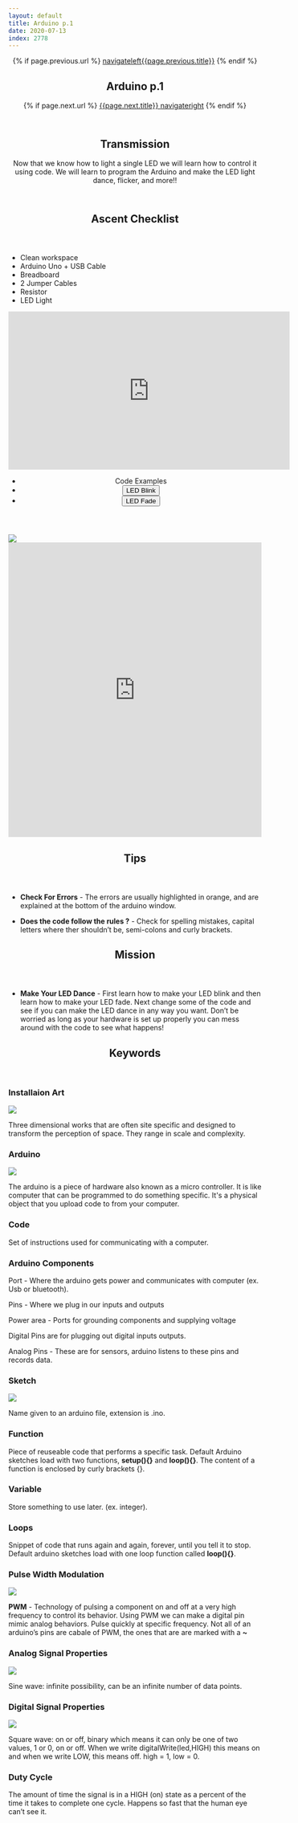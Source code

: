 ```yaml
---
layout: default
title: Arduino p.1
date: 2020-07-13
index: 2778
---
```

<article id="Class">
        <header>
                {% if page.previous.url %}
                        <a class="prev" href="{{page.previous.url}}"><span class="icon">navigateleft</span>{{page.previous.title}}</a>
                {% endif %}
                <h1>Arduino p.1</h1>
                {% if page.next.url %}
                        <a class="next" href="{{page.next.url}}">{{page.next.title}} <span class="icon">navigateright</span></a>
                {% endif %}
        </header>
        <section class="class-transmission">
                <header>
                        <h2>Transmission</h2>
                        <p>Now that we know how to light a single LED we will learn how to control it using code. We will learn to program the Arduino and make the LED light dance, flicker, and more!!</p>
                </header>
        </section>
        <section class="class-ascent_checklist">
                <header>
                        <h2>Ascent Checklist</h2>
                </header>
                <ul>
                        <li data-icon="✨">Clean workspace</li>
                        <li data-icon="🔆">Arduino Uno + USB Cable</li>
                        <li data-icon="🍞">Breadboard</li>
                        <li data-icon="⛓">2 Jumper Cables</li>
                        <li data-icon="〰️">Resistor</li>
                        <li data-icon="💡">LED Light</li>
                </ul>
        </section>
        <section class="video">
                <iframe width="560" height="315" src="https://www.youtube.com/embed/w7JRJBjjNVo" frameborder="0" allow="accelerometer; autoplay; encrypted-media; gyroscope; picture-in-picture" allowfullscreen></iframe>
        </section>
        <section class="class-code">
                <header>
                        <ul class="nav-tabs">
                                <li>Code Examples</li>
                                <li>
                                        <button onclick="openReviewTab('Class-SC-LED_Blink')" class="nav-tab active">LED Blink</button>
                                </li>
                                <li>
                                        <button onclick="openReviewTab('Class-SC-LED_Fade')" class="nav-tab">LED Fade</button>
                                </li>
                        </ul>
                </header>
                <div id="Class-SC-LED_Blink" class="tab-content">
                        <div class="tab-content-item-image image-container">
                                <img src="/img/lesson-schematics-led.jpg">
                        </div>
                        <div class="tab-content-item-code">
                                <iframe height="587px" width="100%" frameborder="0" src="https://create.arduino.cc/editor/kirbbot/12cfa853-bb30-4d4a-bde7-5b6f65ab8ad9/preview?embed"></iframe>
                        </div>
                </div>
                <div id="Class-SC-LED_Fade" class="tab-content" style="display:none">
                        <div class="tab-content-item-image image-container">
                                <img src="/img/lesson-schematics-led.jpg">
                        </div>
                        <div class="tab-content-item-code">
                                <iframe height="587px" width="100%" frameborder="0" src="https://create.arduino.cc/editor/kirbbot/89c032ff-a937-4916-a228-4184312bae2b/preview?embed"></iframe>
                        </div>
                </div><!-- end Class-Schematics & Code -->
        </section>
       <!--  <section class="class-links">
                <h2>Links</h2>
                <ul>
                        <li data-icon="💻"><a href="https://drive.google.com/file/d/1Suhc5sn1vM2gFhM_OQETF9-UV_uaFp05/view?usp=sharing" target="_blank">LED Blink</a> Download this file and follow along with Alice and Ji on how to make your LED blink.</li>
                        <li data-icon="💻"><a href="https://drive.google.com/file/d/1QfGA8mYfGTuxkD-IJxbrwou9NrBdPqh5/view?usp=sharing" target="_blank">LED Fade</a> Download this file and follow along with Alice and Ji on how to make your LED fade. </li>
                </ul>
        </section>  -->
        <section class="class-tips">
                <header>
                        <h2>Tips</h2>
                </header>
                <ul>
                        <li data-icon="📌">
                                <p><strong>Check For Errors</strong> - The errors are usually highlighted in orange, and are explained at the bottom of the arduino window.</p>
                        </li>
                        <li data-icon="📌">
                                <p><strong>Does the code follow the rules ?</strong> - Check for spelling mistakes, capital letters where ther shouldn’t be, semi-colons and curly brackets.</p>
                        </li>
                </ul>
        </section><!-- end class-tips -->
        <section class="class-mission">
                <header>
                        <h2>Mission</h2>
                </header>
                <ul>
                        <li data-icon="💡">
                                <p><strong>Make Your LED Dance</strong> - First learn how to make your LED blink and then learn how to make your LED fade. Next change some of the code and see if you can make the LED dance in any way you want. Don’t be worried as long as your hardware is set up properly you can mess around with the code to see what happens!</p>
                        </li>
                </ul>
        </section>
        <section class="class-keywords">
                <header>
                        <h2>Keywords</h2>
                </header>
                <div class="card">
                        <div class="card-front">
                                <h3>Installaion Art</h3>
                                <div class="image-container">
                                        <img src="/img/lesson-arduino-installationart.jpg">
                                </div>
                        </div>
                        <div class="card-back">
                                <p>Three dimensional works that are often site specific and designed to transform the perception of space. They range in scale and complexity.</p>
                        </div>
                </div><!-- card -->
                <div class="card">
                        <div class="card-front">
                                <h3>Arduino</h3>
                                <div class="image-container">
                                        <img src="/img/lesson-arduino-arduino.jpg">
                                </div>
                        </div>
                        <div class="card-back">
                                <p>The arduino is a piece of hardware also known as a micro controller. It is like computer that can be programmed to do something specific. It's a physical object that you upload code to from your computer.</p>
                        </div>
                </div><!-- card -->
                <div class="card">
                        <div class="card-front">
                                <h3>Code</h3>
                                <div class="image-container">
                                </div>
                        </div>
                        <div class="card-back">
                                <p>Set of instructions used for communicating with a computer.</p>
                        </div>
                </div><!-- card -->
                <div class="card">
                        <div class="card-front">
                                <h3>Arduino Components</h3>
                                <div class="image-container">
                                </div>
                        </div>
                        <div class="card-back">
                                <p>Port - Where the arduino gets power and communicates with computer (ex. Usb or bluetooth).</p>
                                <p>Pins - Where we plug in our inputs and outputs</p>
                                <p>Power area - Ports for grounding components and supplying voltage</p>
                                <p>Digital Pins are for plugging out digital inputs outputs.</p>
                                <p>Analog Pins - These are for sensors, arduino listens to these pins and records data.</p>
                        </div>
                </div><!-- card -->
                <div class="card">
                        <div class="card-front">
                                <h3>Sketch</h3>
                                <div class="image-container">
                                        <img src="/img/lesson-arduino-sketch.jpg">
                                </div>
                        </div>
                        <div class="card-back">
                                <p>Name given to an arduino file, extension is .ino.</p>
                        </div>
                </div><!-- card -->
                <div class="card">
                        <div class="card-front">
                                <h3>Function</h3>
                                <div class="image-container">
                                </div>
                        </div>
                        <div class="card-back">
                                <p>Piece of reuseable code that performs a specific task. Default Arduino sketches load with two functions, <strong>setup(){}</strong> and <strong>loop(){}</strong>. The content of a function is enclosed by curly brackets {}.</p>
                        </div>
                </div><!-- card -->
                <div class="card">
                        <div class="card-front">
                                <h3>Variable</h3>
                                <div class="image-container">
                                </div>
                        </div>
                        <div class="card-back">
                                <p>Store something to use later. (ex. integer).</p>
                        </div>
                </div><!-- card -->
                <div class="card">
                        <div class="card-front">
                                <h3>Loops</h3>
                                <div class="image-container">
                                </div>
                        </div>
                        <div class="card-back">
                                <p>Snippet of code that runs again and again, forever, until you tell it to stop. Default arduino sketches load with one loop function called <strong>loop(){}</strong>.</p>
                        </div>
                </div><!-- card -->
                <div class="card">
                        <div class="card-front">
                                <h3>Pulse Width Modulation</h3>
                                <div class="image-container">
                                        <img src="/img/lesson-arduino-pwm.jpg">
                                </div>
                        </div>
                        <div class="card-back">
                                <p><strong>PWM</strong> - Technology of pulsing a component on and off at a very high frequency to control its behavior. Using PWM we can make a digital pin mimic analog behaviors. Pulse quickly at specific frequency. Not all of an arduino’s pins are cabale of PWM, the ones that are are marked with a <strong>~</strong></p>
                        </div>
                </div><!-- card -->
                <div class="card">
                        <div class="card-front">
                                <h3>Analog Signal Properties</h3>
                                <div class="image-container">
                                        <img src="/img/lesson-arduino-analog.jpg">
                                </div>
                        </div>
                        <div class="card-back">
                                <p>Sine wave: infinite possibility, can be an infinite number of data points.</p>
                        </div>
                </div><!-- card -->
                <div class="card">
                        <div class="card-front">
                                <h3>Digital Signal Properties</h3>
                                <div class="image-container">
                                        <img src="/img/lesson-arduino-digital.jpg">
                                </div>
                        </div>
                        <div class="card-back">
                                <p>Square wave: on or off, binary which means it can only be one of two values, 1 or 0, on or off. When we write digitalWrite(led,HIGH) this means on and when we write LOW, this means off. high = 1, low = 0.</p>
                        </div>
                </div><!-- card -->
                <div class="card">
                        <div class="card-front">
                                <h3>Duty Cycle</h3>
                                <div class="image-container">
                                </div>
                        </div>
                        <div class="card-back">
                                <p>The amount of time the signal is in a HIGH (on) state as a percent of the time it takes to complete one cycle. Happens so fast that the human eye can’t see it.</p>
                        </div>
                </div><!-- card -->
        </section><!-- class-keywords -->
</article>